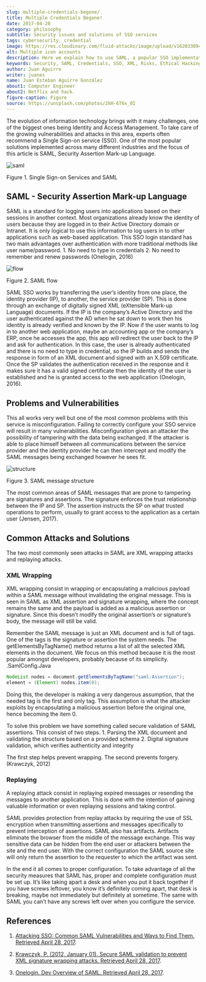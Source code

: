 ```yaml
---
slug: multiple-credentials-begone/
title: Multiple Credentials Begone!
date: 2017-04-28
category: philosophy
subtitle: Security issues and solutions of SSO services
tags: cybersecurity, credential
image: https://res.cloudinary.com/fluid-attacks/image/upload/v1620330940/blog/multiple-credentials-begone/cover_ytxbj5.webp
alt: Multiple icon accounts
description: Here we explain how to use SAML, a popular SSO implementation standard for logging users into applications based on their sessions.
keywords: Security, SAML, Credentials, SSO, XML, Risks, Ethical Hacking, Pentesting
author: Juan Aguirre
writer: juanes
name: Juan Esteban Aguirre González
about1: Computer Engineer
about2: Netflix and hack.
figure-caption: Figure
source: https://unsplash.com/photos/2kH-6T6x_0I
---
```


The evolution of information technology brings with it many challenges,
one of the biggest ones being Identity and Access Management. To take
care of the growing vulnerabilities and attacks in this area, experts
often recommend a Single Sign-on service (SSO). One of the most popular
solutions implemented across many different industries and the focus of
this article is SAML, Security Assertion Mark-up Language.

<div class="imgblock">

![saml](https://res.cloudinary.com/fluid-attacks/image/upload/v1620330938/blog/multiple-credentials-begone/image2_e8atbw.webp)

<div class="title">

Figure 1. Single Sign-on Services and SAML

</div>

</div>

## SAML - Security Assertion Mark-up Language

SAML is a standard for logging users into applications based on their
sessions in another context. Most organizations already know the
identity of users because they are logged in to their Active Directory
domain or Intranet. It is only logical to use this information to log
users in to other applications such as web-based application. This SSO
login standard has two main advantages over authentication with more
traditional methods like user name/password. 1. No need to type in
credentials 2. No need to remember and renew passwords (Onelogin, 2016)

<div class="imgblock">

![flow](https://res.cloudinary.com/fluid-attacks/image/upload/v1620330938/blog/multiple-credentials-begone/image1_qyrulq.webp)

<div class="title">

Figure 2. SAML flow

</div>

</div>

SAML SSO works by transferring the user’s identity from one place, the
identity provider (IP), to another, the service provider (SP). This is
done through an exchange of digitally signed XML (eXtensible Mark-up
Language) documents. If the IP is the company’s Active Directory and the
user authenticated against the AD when he sat down to work then his
identity is already verified and known by the IP. Now if the user wants
to log in to another web application, maybe an accounting app or the
company’s ERP, once he accesses the app, this app will redirect the user
back to the IP and ask for authentication. In this case, the user is
already authenticated and there is no need to type in credential, so the
IP builds and sends the response in form of an XML document and signed
with an X.509 certificate. Once the SP validates the authentication
received in the response and it makes sure it has a valid signed
certificate then the identity of the user is established and he is
granted access to the web application (Onelogin, 2016).

## Problems and Vulnerabilities

This all works very well but one of the most common problems with this
service is misconfiguration. Failing to correctly configure your SSO
service will result in many vulnerabilities. Misconfiguration gives an
attacker the possibility of tampering with the data being exchanged. If
the attacker is able to place himself between all communications between
the service provider and the identity provider he can then intercept and
modify the SAML messages being exchanged however he sees fit.

<div class="imgblock">

![structure](https://res.cloudinary.com/fluid-attacks/image/upload/v1620330938/blog/multiple-credentials-begone/image3_at7umz.webp)

<div class="title">

Figure 3. SAML message structure

</div>

</div>

The most common areas of SAML messages that are prone to tampering are
signatures and assertions. The signature enforces the trust relationship
between the IP and SP. The assertion instructs the SP on what trusted
operations to perform, usually to grant access to the application as a
certain user (Jensen, 2017).

## Common Attacks and Solutions

The two most commonly seen attacks in SAML are XML wrapping attacks and
replaying attacks.

### XML Wrapping

XML wrapping consist in wrapping or encapsulating a malicious payload
within a SAML message without invalidating the original message. This is
seen in SAML as XML assertion and signature wrapping, where the concept
remains the same and the payload is added as a malicious assertion or
signature. Since this doesn’t modify the original assertion’s or
signature’s body, the message will still be valid.

Remember the SAML message is just an XML document and is full of tags.
One of the tags is the signature or assertion the system needs. The
getElementsByTagName() method returns a list of all the selected XML
elements in the document. We focus on this method because it is the most
popular amongst developers, probably because of its simplicity.
.SamlConfig.Java

``` java
NodeList nodes = document.getElementsByTagName("saml:Assertion");
element = (Element) nodes.item(0);
```

Doing this, the developer is making a very dangerous assumption, that
the needed tag is the first and only tag. This assumption is what the
attacker exploits by encapsulating a malicious assertion before the
original one, hence becoming the item 0.

To solve this problem we have something called secure validation of SAML
assertions. This consist of two steps. 1. Parsing the XML document and
validating the structure based on a provided schema 2. Digital signature
validation, which verifies authenticity and integrity

The first step helps prevent wrapping. The second prevents forgery.
(Krawczyk, 2012)

### Replaying

A replaying attack consist in replaying expired messages or resending
the messages to another application. This is done with the intention of
gaining valuable information or even replaying sessions and taking
control.

SAML provides protection from replay attacks by requiring the use of SSL
encryption when transmitting assertions and messages specifically to
prevent interception of assertions. SAML also has artifacts. Artifacts
eliminate the browser from the middle of the message exchange. This way
sensitive data can be hidden from the end user or attackers between the
site and the end user. With the correct configuration the SAML source
site will only return the assertion to the requester to which the
artifact was sent.

In the end it all comes to proper configuration. To take advantage of
all the security measures that SAML has, proper and complete
configuration must be set up. It’s like taking apart a desk and when you
put it back together if you have screws leftover, you know it’s
definitely coming apart, that desk is breaking, maybe not immediately
but definitely at sometime. The same with SAML you can’t have any screws
left over when you configure the service.

## References

1. [Attacking SSO: Common SAML Vulnerabilities and Ways to Find Them.
    Retrieved April 28,
    2017](https://blog.netspi.com/attacking-sso-common-saml-vulnerabilities-ways-find/).

2. [Krawczyk, P. (2012, January 01). Secure SAML validation to prevent
    XML signature wrapping attacks. Retrieved April 28,
    2017](https://arxiv.org/ftp/arxiv/papers/1401/1401.7483.pdf).

3. [Onelogin. Dev Overview of SAML. Retrieved
    April 28, 2017](https://developers.onelogin.com/saml).
